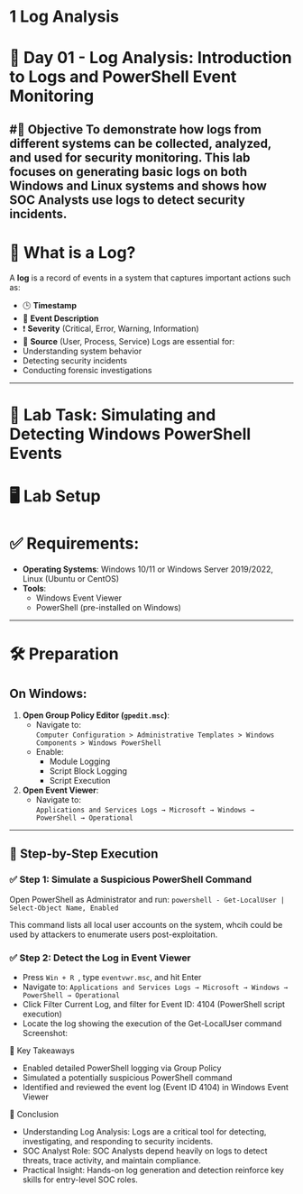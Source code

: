 # 1 Log Analysis
# 🧪 Day 01 - Log Analysis: Introduction to Logs and PowerShell Event Monitoring

#📌 Objective
To demonstrate how logs from different systems can be collected, analyzed, and used for security monitoring. This lab focuses on generating basic logs on both Windows and Linux systems and shows how SOC Analysts use logs to detect security incidents.
---
# 📖 What is a Log?
A **log** is a record of events in a system that captures important actions such as:
- 🕒 **Timestamp**
- 📝 **Event Description**
- ❗ **Severity** (Critical, Error, Warning, Information)
- 🔗 **Source** (User, Process, Service)
Logs are essential for:
- Understanding system behavior  
- Detecting security incidents  
- Conducting forensic investigations
---
# 🔬 Lab Task: Simulating and Detecting Windows PowerShell Events

# 🖥️ Lab Setup

# ✅ Requirements:
- **Operating Systems**: Windows 10/11 or Windows Server 2019/2022, Linux (Ubuntu or CentOS)
- **Tools**:
  - Windows Event Viewer
  - PowerShell (pre-installed on Windows)
---
# 🛠️ Preparation
## On Windows:
1. **Open Group Policy Editor (`gpedit.msc`)**:
   - Navigate to:  
     `Computer Configuration > Administrative Templates > Windows Components > Windows PowerShell`
   - Enable:
     - Module Logging
     - Script Block Logging
     - Script Execution
2. **Open Event Viewer**:
   - Navigate to:  
     `Applications and Services Logs → Microsoft → Windows → PowerShell → Operational`
---
## 🧪 Step-by-Step Execution
### ✅ Step 1: Simulate a Suspicious PowerShell Command
Open PowerShell as Administrator and run:
  ``` powershell - Get-LocalUser | Select-Object Name, Enabled ```
  
This command lists all local user accounts on the system, whcih could be used by attackers to enumerate users post-exploitation.

### ✅ Step 2: Detect the Log in Event Viewer
  - Press ```Win + R ```, type ```eventvwr.msc```, and hit Enter
  - Navigate to: ```Applications and Services Logs → Microsoft → Windows → PowerShell → Operational ```
  - Click Filter Current Log, and filter for Event ID: 4104 (PowerShell script execution)
  - Locate the log showing the execution of the Get-LocalUser command
Screenshot:

🧠 Key Takeaways
- Enabled detailed PowerShell logging via Group Policy
- Simulated a potentially suspicious PowerShell command
- Identified and reviewed the event log (Event ID 4104) in Windows Event Viewer

🎯 Conclusion
- Understanding Log Analysis: Logs are a critical tool for detecting, investigating, and responding to security incidents.
- SOC Analyst Role: SOC Analysts depend heavily on logs to detect threats, trace activity, and maintain compliance.
- Practical Insight: Hands-on log generation and detection reinforce key skills for entry-level SOC roles.
